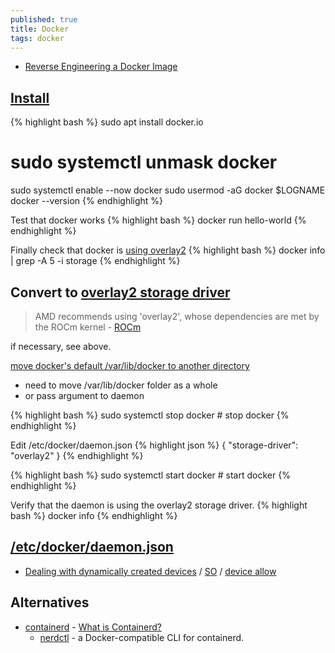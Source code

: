 ```yaml
---
published: true
title: Docker
tags: docker
---
```

- [Reverse Engineering a Docker Image](https://news.ycombinator.com/item?id=26500295)

## [Install](https://linuxconfig.org/how-to-install-docker-on-ubuntu-20-04-lts-focal-fossa)

{% highlight bash %}
sudo apt install docker.io
# sudo systemctl unmask docker
sudo systemctl enable --now docker
sudo usermod -aG docker $LOGNAME
docker --version
{% endhighlight %}

Test that docker works
{% highlight bash %}
docker run hello-world
{% endhighlight %}

Finally check that docker is [using overlay2](https://docs.docker.com/storage/storagedriver/overlayfs-driver/)
{% highlight bash %}
docker info | grep -A 5 -i storage
{% endhighlight %}

## Convert to [overlay2 storage driver](https://docs.docker.com/storage/storagedriver/overlayfs-driver/)

> AMD recommends using 'overlay2', whose dependencies are met by the ROCm kernel - [ROCm](https://github.com/RadeonOpenCompute/ROCm-docker/blob/master/quick-start.md)

if necessary, see above.

[move docker's default /var/lib/docker to another directory](https://linuxconfig.org/how-to-move-docker-s-default-var-lib-docker-to-another-directory-on-ubuntu-debian-linux)
- need to move /var/lib/docker folder as a whole
- or pass argument to daemon

{% highlight bash %}
sudo systemctl stop docker			# stop docker
{% endhighlight %}

Edit /etc/docker/daemon.json
{% highlight json %}
{
  "storage-driver": "overlay2"
}
{% endhighlight %}

{% highlight bash %}
sudo systemctl start docker			# start docker
{% endhighlight %}

Verify that the daemon is using the overlay2 storage driver.
{% highlight bash %}
docker info
{% endhighlight %}

## [/etc/docker/daemon.json](https://docs.docker.com/engine/reference/commandline/dockerd/)

- [Dealing with dynamically created devices](https://docs.docker.com/engine/reference/commandline/create/#dealing-with-dynamically-created-devices---device-cgroup-rule) / [SO](https://stackoverflow.com/questions/24225647/docker-a-way-to-give-access-to-a-host-usb-or-serial-device) / [device allow](https://forums.docker.com/t/add-devices-to-existing-docker-container/38685/3)

## Alternatives
- [containerd](https://github.com/containerd/containerd) - [What is Containerd? ](https://caylent.com/what-is-containerd)
	- [nerdctl](https://github.com/containerd/nerdctl) - a Docker-compatible CLI for containerd.
